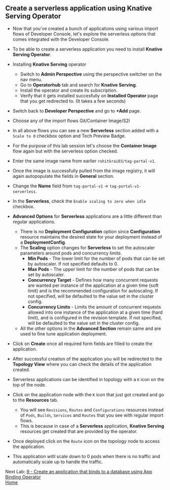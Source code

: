 ## Create a serverless application using Knative Serving Operator

- Now that you've created a bunch of applications using various import flows of Developer Console, let's explore the serverless options that comes integrated with the Developer Console.
- To be able to create a serverless application you need to install **Knative Serving Operator**.
- Installing **Knative Serving** operator
  - Switch to **Admin Perspective** using the perspective switcher on the nav menu.
  - Go to **Operatorhub** tab and search for **Knative Serving**.
  - Install the operator and create its subscription.
  - Verify that it gets installed succesfully on **Installed Operator** page that you get redirected to. (It takes a few seconds)

- Switch back to **Developer Perspective** and go to **+Add** page.
- Choose any of the import flows Git/Container Image/S2I
- In all above flows you can see a new **Serverless** section added with a `Scale to 0` checkbox option and Tech Preview Badge.
- For the purpose of this lab session let's choose the **Container Image** flow again but with the serverless option checked.
- Enter the same image name from earlier `rohitkrai03/tag-portal-v1`.
- Once the image is successfully pulled from the image registry, it will again autopopulate the fields in **General** section.
- Change the **Name** field from `tag-portal-v1` -> `tag-portal-v1-serverless`.
- In the **Serverless**, check the `Enable scaling to zero when idle` checkbox.

- **Advanced Options** for **Serverless** applications are a little different than regular applications.
  - There is no **Deployment Configuration** option since **Configuration** resource maintains the desired state for your deployment instead of a **DeploymentConfig**.
  - The **Scaling** option changes for **Serverless** to set the autoscaler parameters around pods and concurrency limits.
    - **Min Pods** - The lower limit for the number of pods that can be set by autoscaler. If not specified defaults to 0.
    - **Max Pods** - The upper limit for the number of pods that can be set by autoscaler.
    - **Concurrency Target** - Defines how many concurrent requests are wanted per instance of the application at a given time (soft limit) and is the recommended configuration for autoscaling. If not specified, will be defaulted to the value set in the cluster config.
    - **Concurrency Limits** - Limits the amount of concurrent requests allowed into one instance of the application at a given time (hard limit), and is configured in the revision template. If not specified, will be defaulted to the value set in the cluster config.
  - All the other options in the **Advanced Section** remain same and are used to fine tune application deployment.

- Click on **Create** once all required form fields are filled to create the application.
- After successful creation of the application you will be redirected to the **Topology View** where you can check the details of the application created.


- Serverless applications can be identified in topology with a `K` icon on the top of the node.
- Click on the application node with the `K` icon that just got created and go to the **Resources** tab.
  - You will see `Revisions`, `Routes` and `Configurations` resources instead of `Pods`, `Builds`, `Services` and `Routes` that you see with regular import flows.
  - This is because in case of a **Serverless** application, **Knative Serving** resources get created that are provided by the operator.

- Once deployed click on the `Route` icon on the topology node to access the application.
- This application witll scale down to 0 pods when there is no traffic and automatically scale up to handle the traffic.


Next Lab: [9 - Create an application that binds to a database using App Binding Operator](./app-binding.md)<br>
[Home](./README.md)
